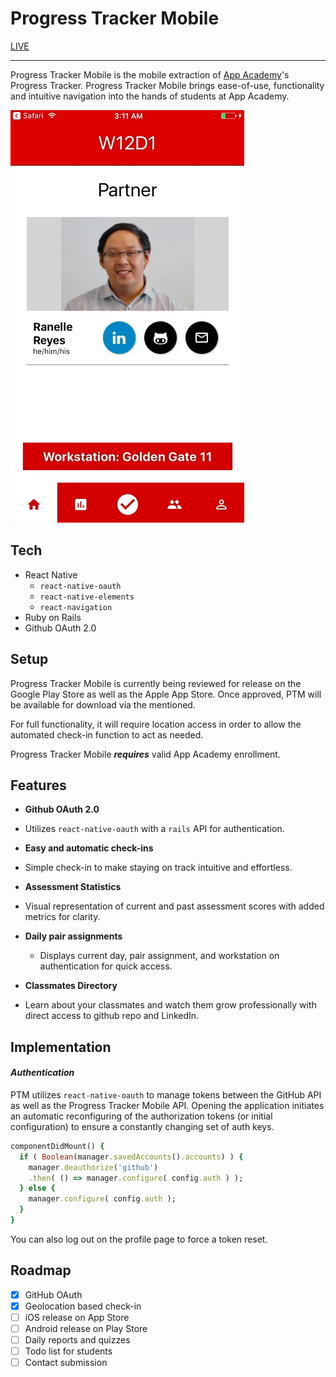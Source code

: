 # Progress Tracker Mobile
[LIVE](https://mazuolas.github.io/ProgressTrackerMobile/index.html)
___

Progress Tracker Mobile is the mobile extraction of [App Academy](appacademy.io)'s Progress Tracker.  Progress Tracker Mobile brings ease-of-use, functionality and intuitive navigation into the hands of students at App Academy.

![walkthrough](docs/general.gif)

## Tech
* React Native
  - `react-native-oauth`
  - `react-native-elements`
  - `react-navigation`
* Ruby on Rails
* Github OAuth 2.0

## Setup

Progress Tracker Mobile is currently being reviewed for release on the Google Play Store as well as the Apple App Store.  Once approved, PTM will be available for download via the mentioned.

For full functionality, it will require location access in order to allow the automated check-in function to act as needed.

Progress Tracker Mobile ***requires*** valid App Academy enrollment.


## Features
- **Github OAuth 2.0**
 - Utilizes `react-native-oauth` with a `rails` API for authentication.


- **Easy and automatic check-ins**
 - Simple check-in to make staying on track intuitive and effortless.


 - **Assessment Statistics**
  - Visual representation of current and past assessment scores with added metrics for clarity.


- **Daily pair assignments**
  - Displays current day, pair assignment, and workstation on authentication for quick access.


- **Classmates Directory**
 - Learn about your classmates and watch them grow professionally with direct access to github repo and LinkedIn.

## Implementation
#### *Authentication*
PTM utilizes `react-native-oauth` to manage tokens between the GitHub API as well as the Progress Tracker Mobile API.  Opening the application initiates an automatic reconfiguring of the authorization tokens (or initial configuration) to ensure a constantly changing set of auth keys.

```ruby
componentDidMount() {
  if ( Boolean(manager.savedAccounts().accounts) ) {
    manager.deauthorize('github')
    .then( () => manager.configure( config.auth ) );
  } else {
    manager.configure( config.auth );
  }
}
```
You can also log out on the profile page to force a token reset.


## Roadmap
- [x] GitHub OAuth
- [x] Geolocation based check-in
- [ ] iOS release on App Store
- [ ] Android release on Play Store
- [ ] Daily reports and quizzes
- [ ] Todo list for students
- [ ] Contact submission
